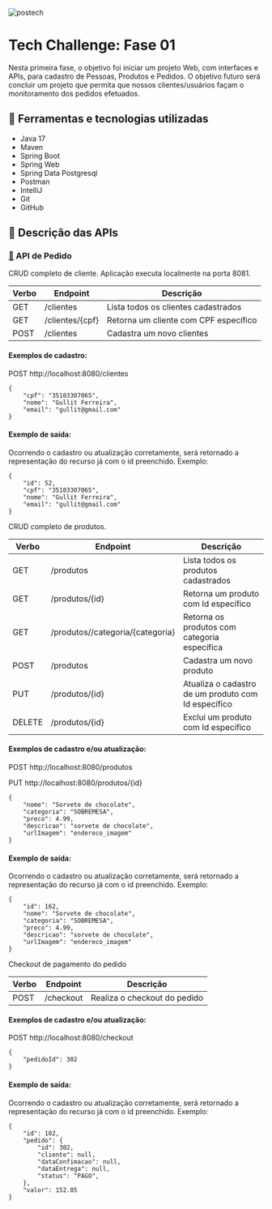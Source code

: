 ![postech](https://github.com/jacqueline-oliveira/fiap-techchallenge-fase01/assets/66698429/e9b22e19-503b-48ad-8500-18d0128b763b)


# Tech Challenge: Fase 01

Nesta primeira fase, o objetivo foi iniciar um projeto Web, com interfaces e APIs, para cadastro de Pessoas, Produtos e Pedidos. O objetivo futuro será concluir um projeto que permita que nossos clientes/usuários façam o monitoramento dos pedidos efetuados.

## 🔨 Ferramentas e tecnologias utilizadas

* Java 17
* Maven
* Spring Boot
* Spring Web
* Spring Data Postgresql
* Postman
* IntelliJ
* Git
* GitHub


##  🎯 Descrição das APIs

### [🔗](https://github.com/gullit21/pipoca-faminta/tree/main/techchallenge-api-enderecos) API de Pedido

CRUD completo de cliente. Aplicação executa localmente na porta 8081.

|Verbo| Endpoint        | Descrição                              
|---|-----------------|----------------------------------------|
|GET| /clientes       | Lista todos os clientes cadastrados    |
|GET| /clientes/{cpf} | Retorna um cliente com CPF específico  |	
|POST| /clientes      | Cadastra um novo clientes              |	

#### Exemplos de cadastro:

POST  http://localhost:8080/clientes


```
{
    "cpf": "35103307065",
    "nome": "Gullit Ferreira",
    "email": "gullit@gmail.com"
}
```


#### Exemplo de saída:

Ocorrendo o cadastro ou atualização corretamente, será retornado a representação do recurso já com o id preenchido. Exemplo:

```
{
    "id": 52,
    "cpf": "35103307065",
    "nome": "Gullit Ferreira",
    "email": "gullit@gmail.com"
}
```

CRUD completo de produtos.

|Verbo|Endpoint| Descrição                                           
|---|---|-----------------------------------------------------|
|GET|/produtos| Lista todos os produtos cadastrados                 |
|GET|/produtos/{id}| Retorna um produto com Id específico                |	
|GET|/produtos//categoria/{categoria}| Retorna os produtos com categoria específica        |	
|POST|/produtos| Cadastra um novo produto                            |	
|PUT|/produtos/{id}| Atualiza o cadastro de um produto com Id específico |
|DELETE|/produtos/{id}| Exclui um produto com Id específico                 |	


#### Exemplos de cadastro e/ou atualização:

POST  http://localhost:8080/produtos

PUT   http://localhost:8080/produtos/{id}

```
{
    "nome": "Sorvete de chocolate",
    "categoria": "SOBREMESA",
    "preco": 4.99,
    "descricao": "sorvete de chocolate",
    "urlImagem": "endereco_imagem"
}
```

#### Exemplo de saída:

Ocorrendo o cadastro ou atualização corretamente, será retornado a representação do recurso já com o id preenchido. Exemplo:

```
{
    "id": 162,
    "nome": "Sorvete de chocolate",
    "categoria": "SOBREMESA",
    "preco": 4.99,
    "descricao": "sorvete de chocolate",
    "urlImagem": "endereco_imagem"
}
```

Checkout de pagamento do pedido

|Verbo|Endpoint| Descrição                                    
|---|---|----------------------------------------------|
|POST|/checkout| Realiza o checkout do pedido                 |	


#### Exemplos de cadastro e/ou atualização:

POST  http://localhost:8080/checkout

```
{
    "pedidoId": 302
}
```

#### Exemplo de saída:

Ocorrendo o cadastro ou atualização corretamente, será retornado a representação do recurso já com o id preenchido. Exemplo:

```
{
    "id": 102,
    "pedido": {
        "id": 302,
        "cliente": null,
        "dataConfimacao": null,
        "dataEntrega": null,
        "status": "PAGO",
    },
    "valor": 152.85
}
```
